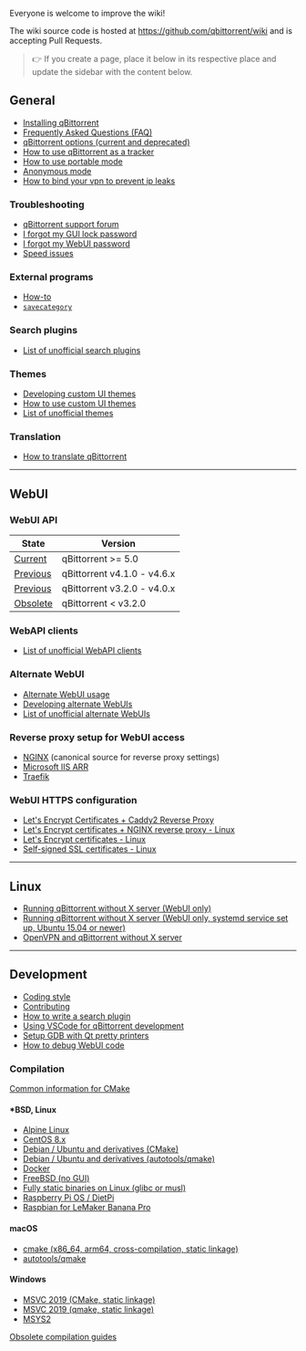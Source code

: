 Everyone is welcome to improve the wiki!

The wiki source code is hosted at https://github.com/qbittorrent/wiki and is accepting Pull Requests.

> :point_right: If you create a page, place it below in its respective place and update the sidebar with the content below.

## General

- [Installing qBittorrent](https://github.com/qbittorrent/qBittorrent/wiki/Installing-qBittorrent)
- [Frequently Asked Questions (FAQ)](https://github.com/qbittorrent/qBittorrent/wiki/Frequently-Asked-Questions)
- [qBittorrent options (current and deprecated)](https://github.com/qbittorrent/qBittorrent/wiki/Explanation-of-Options-in-qBittorrent)
- [How to use qBittorrent as a tracker](https://github.com/qbittorrent/qBittorrent/wiki/How-to-use-qBittorrent-as-a-tracker)
- [How to use portable mode](https://github.com/qbittorrent/qBittorrent/wiki/How-to-use-portable-mode)
- [Anonymous mode](https://github.com/qbittorrent/qBittorrent/wiki/Anonymous-Mode)
- [How to bind your vpn to prevent ip leaks](https://github.com/qbittorrent/qBittorrent/wiki/How-to-bind-your-vpn-to-prevent-ip-leaks.md)

### Troubleshooting

- [qBittorrent support forum](http://forum.qbittorrent.org/)
- [I forgot my GUI lock password](https://github.com/qbittorrent/qBittorrent/wiki/I-forgot-my-UI-lock-password)
- [I forgot my WebUI password](https://github.com/qbittorrent/qBittorrent/wiki/Web-UI-password-locked-on-qBittorrent-NO-X-%28qbittorrent-nox%29)
- [Speed issues](https://github.com/qbittorrent/qBittorrent/wiki/Things-we-need-to-know-to-help-you-with-'speed'-issues)

### External programs

- [How-to](https://github.com/qbittorrent/qBittorrent/wiki/External-programs-How-to)
- [`savecategory`](https://github.com/qbittorrent/qBittorrent/wiki/External-programs-savecategory)

### Search plugins

- [List of unofficial search plugins](https://github.com/qbittorrent/search-plugins/wiki/Unofficial-search-plugins)

### Themes

- [Developing custom UI themes](https://github.com/qbittorrent/qBittorrent/wiki/Create-custom-themes-for-qBittorrent)
- [How to use custom UI themes](https://github.com/qbittorrent/qBittorrent/wiki/How-to-use-custom-UI-themes)
- [List of unofficial themes](https://github.com/qbittorrent/qBittorrent/wiki/List-of-known-qBittorrent-themes)

### Translation

- [How to translate qBittorrent](https://github.com/qbittorrent/qBittorrent/wiki/How-to-translate-qBittorrent)

---

## WebUI

### WebUI API

| State                                                                                               | Version                     |
| --------------------------------------------------------------------------------------------------- | --------------------------- |
| [Current](<https://github.com/qbittorrent/qBittorrent/wiki/WebUI-API-(qBittorrent-5.0)>)            | qBittorrent >= 5.0          |
| [Previous](<https://github.com/qbittorrent/qBittorrent/wiki/WebUI-API-(qBittorrent-4.1)>)           | qBittorrent v4.1.0 - v4.6.x |
| [Previous](<https://github.com/qbittorrent/qBittorrent/wiki/WebUI-API-(qBittorrent-v3.2.0-v4.0.4)>) | qBittorrent v3.2.0 - v4.0.x |
| [Obsolete](<https://github.com/qbittorrent/qBittorrent/wiki/WebUI-API-(qBittorrent-v3.1.x)>)        | qBittorrent < v3.2.0        |

### WebAPI clients

- [List of unofficial WebAPI clients](https://github.com/qbittorrent/qBittorrent/wiki/List-of-unofficial-WebAPI-clients)

### Alternate WebUI

- [Alternate WebUI usage](https://github.com/qbittorrent/qBittorrent/wiki/Alternate-WebUI-usage)
- [Developing alternate WebUIs](<https://github.com/qbittorrent/qBittorrent/wiki/Developing-alternate-WebUIs-(WIP)>)
- [List of unofficial alternate WebUIs](https://github.com/qbittorrent/qBittorrent/wiki/List-of-known-alternate-WebUIs)

### Reverse proxy setup for WebUI access

- [NGINX](https://github.com/qbittorrent/qBittorrent/wiki/NGINX-Reverse-Proxy-for-Web-UI)
  (canonical source for reverse proxy settings)
- [Microsoft IIS ARR](https://github.com/qbittorrent/qBittorrent/wiki/IIS-ARR-Reverse-Proxy)
- [Traefik](https://github.com/qbittorrent/qBittorrent/wiki/Traefik-Reverse-Proxy-for-Web-UI)

### WebUI HTTPS configuration

- [Let's Encrypt Certificates + Caddy2 Reverse Proxy](https://github.com/qbittorrent/qBittorrent/wiki/Linux-WebUI-HTTPS-with-Let's-Encrypt-&-Caddy2-reverse-proxy)
- [Let's Encrypt certificates + NGINX reverse proxy - Linux](https://github.com/qbittorrent/qBittorrent/wiki/Linux-WebUI-HTTPS-with-Let's-Encrypt-certificates-and-NGINX-SSL-reverse-proxy)
- [Let's Encrypt certificates - Linux](https://github.com/qbittorrent/qBittorrent/wiki/Linux-WebUI-setting-up-HTTPS-with-Let's-Encrypt-certificates)
- [Self-signed SSL certificates - Linux](https://github.com/qbittorrent/qBittorrent/wiki/Linux-WebUI-setting-up-HTTPS-with-self-signed-SSL-certificates)

---

## Linux

- [Running qBittorrent without X server (WebUI only)](<https://github.com/qbittorrent/qBittorrent/wiki/Running-qBittorrent-without-X-server-(WebUI-only)>)
- [Running qBittorrent without X server (WebUI only, systemd service set up, Ubuntu 15.04 or newer)](<https://github.com/qbittorrent/qBittorrent/wiki/Running-qBittorrent-without-X-server-(WebUI-only,-systemd-service-set-up,-Ubuntu-15.04-or-newer)>)
- [OpenVPN and qBittorrent without X server](https://github.com/qbittorrent/qBittorrent/wiki/OpenVPN-and-qBittorrent-without-X-server)

---

## Development

- [Coding style](https://github.com/qbittorrent/qBittorrent/blob/master/CODING_GUIDELINES.md)
- [Contributing](https://github.com/qbittorrent/qBittorrent/blob/master/CONTRIBUTING.md)
- [How to write a search plugin](https://github.com/qbittorrent/search-plugins/wiki/How-to-write-a-search-plugin)
- [Using VSCode for qBittorrent development](https://github.com/qbittorrent/qBittorrent/wiki/Using-VSCode-for-qBittorrent-development)
- [Setup GDB with Qt pretty printers](https://github.com/qbittorrent/qBittorrent/wiki/Setup-GDB-with-Qt-pretty-printers)
- [How to debug WebUI code](https://github.com/qbittorrent/qBittorrent/wiki/How-to-debug-the-WebUI-code)

### Compilation

[Common information for CMake](https://github.com/qbittorrent/qBittorrent/wiki/Compilation-with-CMake-common-information)

#### \*BSD, Linux

- [Alpine Linux](https://github.com/qbittorrent/qBittorrent/wiki/Compilation-Alpine-Linux)
- [CentOS 8.x](https://github.com/qbittorrent/qBittorrent/wiki/Compilation-CentOS-8.x)
- [Debian / Ubuntu and derivatives (CMake)](https://github.com/qbittorrent/qBittorrent/wiki/Compilation-Debian,-Ubuntu,-and-derivatives)
- [Debian / Ubuntu and derivatives (autotools/qmake)](https://github.com/qbittorrent/qBittorrent/wiki/Compilation-Debian-and-Ubuntu)
- [Docker](https://github.com/qbittorrent/docker-qbittorrent-nox#readme)
- [FreeBSD (no GUI)](<https://github.com/qbittorrent/qBittorrent/wiki/Compilation-FreeBSD-(no-GUI)>)
- [Fully static binaries on Linux (glibc or musl)](<https://github.com/qbittorrent/qBittorrent/wiki/Compilation-Fully-static-binaries-on-Linux-(glibc-or-musl)>)
- [Raspberry Pi OS / DietPi](https://github.com/qbittorrent/qBittorrent/wiki/Compilation-Raspberry-Pi-OS-and-DietPi)
- [Raspbian for LeMaker Banana Pro](https://github.com/qbittorrent/qBittorrent/wiki/Compilation-Raspbian-for-LeMaker-Banana-Pro)

#### macOS

- [cmake (x86_64, arm64, cross-compilation, static linkage)](<https://github.com/qbittorrent/qBittorrent/wiki/Compilation-macOS-(x86_64,-arm64,-cross-compilation)>)
- [autotools/qmake](https://github.com/qbittorrent/qBittorrent/wiki/Compilation-macOS)

#### Windows

- [MSVC 2019 (CMake, static linkage)](<https://github.com/qbittorrent/qBittorrent/wiki/Compilation-Windows-(MSVC-2019,-64-bit,-static-linkage)>)
- [MSVC 2019 (qmake, static linkage)](<https://github.com/qbittorrent/qBittorrent/wiki/Compiling-with-MSVC-2019-(static-linkage)>)
- [MSYS2](https://github.com/Chocobo1/qbittorent_msys2#readme)

[Obsolete compilation guides](https://github.com/qbittorrent/qBittorrent/wiki/Obsolete-compilation-guides)
